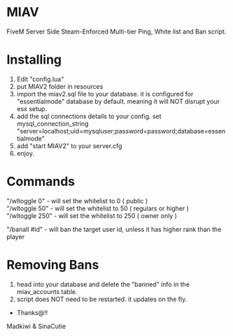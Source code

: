 # MIAV
FiveM Server Side Steam-Enforced Multi-tier Ping, White list and Ban script.
# Installing  
1. Edit "config.lua"
2. put MIAV2 folder in resources
3. import the miav2.sql file to your database. it is configured for "essentialmode" database by default.
    meaning it will NOT disrupt your esx setup.
4. add the sql connections details to your config.
    set mysql_connection_string "server=localhost;uid=mysqluser;password=password;database=essentialmode"
5. add "start MIAV2" to your server.cfg
6. enjoy.  
# Commands  
"/wltoggle 0" - will set the whitelist to 0 ( public )  
"/wltoggle 50" - will set the whitelist to 50 ( regulars or higher )  
"/wltoggle 250" - will set the whitelist to 250 ( owner only )  
  
"/banall #id" - will ban the target user id, unless it has higher rank than the player 
# Removing Bans  
1. head into your database and delete the "banned" info in the miav_accounts table.
2. script does NOT need to be restarted. it updates on the fly.
- Thanks@!!  
  
Madkiwi & SinaCutie
